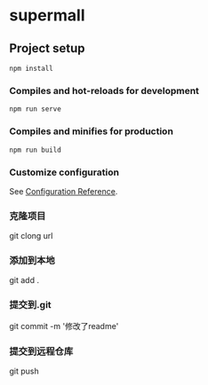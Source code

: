 # supermall

## Project setup
```
npm install
```

### Compiles and hot-reloads for development
```
npm run serve
```

### Compiles and minifies for production
```
npm run build
```

### Customize configuration
See [Configuration Reference](https://cli.vuejs.org/config/).

### 克隆项目
git clong url

### 添加到本地 
git add .

### 提交到.git
git commit -m '修改了readme'

### 提交到远程仓库
git push
